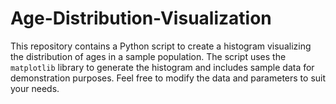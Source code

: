 # Age-Distribution-Visualization
This repository contains a Python script to create a histogram visualizing the distribution of ages in a sample population. The script uses the `matplotlib` library to generate the histogram and includes sample data for demonstration purposes. Feel free to modify the data and parameters to suit your needs.
